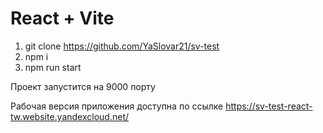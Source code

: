 # React + Vite

1. git clone https://github.com/YaSlovar21/sv-test
2. npm i
3. npm run start

Проект запустится на 9000 порту

Рабочая версия приложения доступна по ссылке https://sv-test-react-tw.website.yandexcloud.net/
